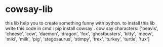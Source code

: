 # cowsay-lib
this lib help you to create something funny with python.
to install this lib write this code in cmd :
     pip install cowsay
.          cow say characters:
     ['beavis', 'cheese', 'cow', 'daemon', 'dragon', 'fox', 'ghostbusters', 'kitty', 'meow', 'miki', 'milk', 'pig', 'stegosaurus', 'stimpy', 'trex', 'turkey', 'turtle', 'tux']

